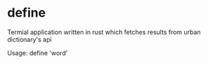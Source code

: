 # define
Termial application written in rust which fetches results from urban dictionary's api

Usage: define 'word'
